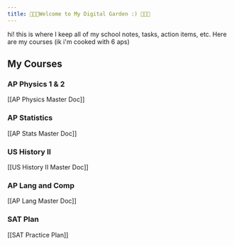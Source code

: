```yaml
---
title: 🌺✨🫧Welcome to My Digital Garden :) 🎉💖🫶
---
```


hi! this is where I keep all of my school notes, tasks, action items, etc. Here are my courses (ik i'm cooked with 6 aps)


## **My Courses**

### AP Physics 1 & 2 
[[AP Physics Master Doc]]

### AP Statistics
[[AP Stats Master Doc]]

### US History II
[[US History II Master Doc]]

### AP Lang and Comp
[[AP Lang Master Doc]]

### SAT Plan
[[SAT Practice Plan]]